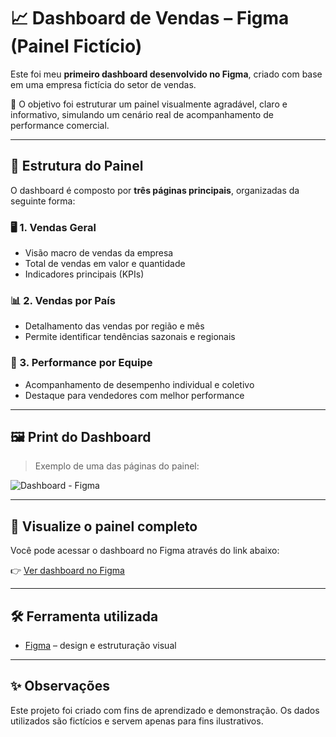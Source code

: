# 📈 Dashboard de Vendas – Figma (Painel Fictício)

Este foi meu **primeiro dashboard desenvolvido no Figma**, criado com base em uma empresa fictícia do setor de vendas.

🎯 O objetivo foi estruturar um painel visualmente agradável, claro e informativo, simulando um cenário real de acompanhamento de performance comercial.

---

## 🧩 Estrutura do Painel

O dashboard é composto por **três páginas principais**, organizadas da seguinte forma:

### 🖥️ 1. Vendas Geral
- Visão macro de vendas da empresa
- Total de vendas em valor e quantidade
- Indicadores principais (KPIs)

### 📊 2. Vendas por País
- Detalhamento das vendas por região e mês
- Permite identificar tendências sazonais e regionais

### 👤 3. Performance por Equipe
- Acompanhamento de desempenho individual e coletivo
- Destaque para vendedores com melhor performance

---

## 🖼️ Print do Dashboard

> Exemplo de uma das páginas do painel:

![Dashboard - Figma](./print-dashboard.png)

---

## 🔗 Visualize o painel completo

Você pode acessar o dashboard no Figma através do link abaixo:

👉 [Ver dashboard no Figma](https://www.figma.com/file/SEU-LINK-AQUI)

---

## 🛠️ Ferramenta utilizada

- [Figma](https://figma.com) – design e estruturação visual

---

## ✨ Observações

Este projeto foi criado com fins de aprendizado e demonstração. Os dados utilizados são fictícios e servem apenas para fins ilustrativos.

